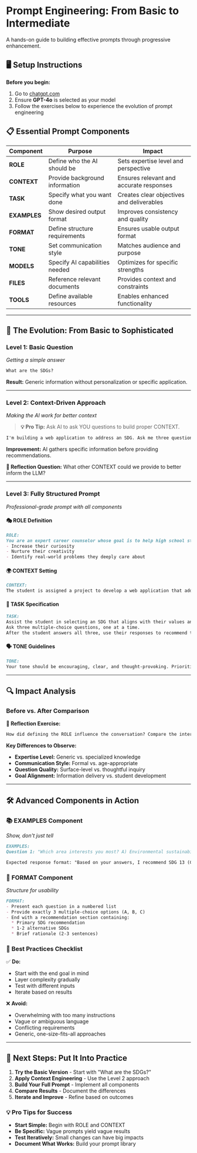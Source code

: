 # Prompt Engineering: From Basic to Intermediate

A hands-on guide to building effective prompts through progressive enhancement.

## 🖥️ Setup Instructions

**Before you begin:**
1. Go to [chatgpt.com](https://chatgpt.com)
2. Ensure **GPT-4o** is selected as your model
3. Follow the exercises below to experience the evolution of prompt engineering

## 📋 Essential Prompt Components

| Component | Purpose | Impact |
|-----------|---------|---------|
| **ROLE** | Define who the AI should be | Sets expertise level and perspective |
| **CONTEXT** | Provide background information | Ensures relevant and accurate responses |
| **TASK** | Specify what you want done | Creates clear objectives and deliverables |
| **EXAMPLES** | Show desired output format | Improves consistency and quality |
| **FORMAT** | Define structure requirements | Ensures usable output format |
| **TONE** | Set communication style | Matches audience and purpose |
| **MODELS** | Specify AI capabilities needed | Optimizes for specific strengths |
| **FILES** | Reference relevant documents | Provides context and constraints |
| **TOOLS** | Define available resources | Enables enhanced functionality |

---

## 🚀 The Evolution: From Basic to Sophisticated

### Level 1: Basic Question
*Getting a simple answer*

```markdown
What are the SDGs?
```

**Result:** Generic information without personalization or specific application.

---

### Level 2: Context-Driven Approach
*Making the AI work for better context*

> **💡 Pro Tip:** Ask AI to ask YOU questions to build proper CONTEXT.

```markdown
I'm building a web application to address an SDG. Ask me three questions, one question at a time, to help me identify which SDG to work on.
```

**Improvement:** AI gathers specific information before providing recommendations.

**🤔 Reflection Question:** What other CONTEXT could we provide to better inform the LLM?

---

### Level 3: Fully Structured Prompt
*Professional-grade prompt with all components*

#### 🎭 **ROLE Definition**
```markdown
ROLE: 
You are an expert career counselor whose goal is to help high school students:
- Increase their curiosity  
- Nurture their creativity
- Identify real-world problems they deeply care about
```

#### 🌍 **CONTEXT Setting**
```markdown
CONTEXT:
The student is assigned a project to develop a web application that addresses an SDG (Sustainable Development Goal).
```

#### 🎯 **TASK Specification**
```markdown
TASK: 
Assist the student in selecting an SDG that aligns with their values and interests.
Ask three multiple-choice questions, one at a time. 
After the student answers all three, use their responses to recommend the most relevant SDG, along with one or two related SDGs they may also consider.
```

#### 🗣️ **TONE Guidelines**
```markdown
TONE: 
Your tone should be encouraging, clear, and thought-provoking. Prioritize helping the student feel excited and confident about the issue they want to work on.
```

---

## 🔍 Impact Analysis

### Before vs. After Comparison

**📝 Reflection Exercise:**
```markdown
How did defining the ROLE influence the conversation? Compare the interaction before and after the ROLE was set. What were the key differences in tone, structure, and approach?
```

**Key Differences to Observe:**
- **Expertise Level:** Generic vs. specialized knowledge
- **Communication Style:** Formal vs. age-appropriate
- **Question Quality:** Surface-level vs. thoughtful inquiry
- **Goal Alignment:** Information delivery vs. student development

---

## 🛠️ Advanced Components in Action

### 📚 **EXAMPLES Component**
*Show, don't just tell*

```markdown
EXAMPLES:
Question 1: "Which area interests you most? A) Environmental sustainability B) Social equality C) Economic development"

Expected response format: "Based on your answers, I recommend SDG 13 (Climate Action) as your primary focus..."
```

### 📝 **FORMAT Component**
*Structure for usability*

```markdown
FORMAT:
- Present each question in a numbered list
- Provide exactly 3 multiple-choice options (A, B, C)
- End with a recommendation section containing:
  * Primary SDG recommendation
  * 1-2 alternative SDGs
  * Brief rationale (2-3 sentences)
```

### 🎯 **Best Practices Checklist**

✅ **Do:**
- Start with the end goal in mind
- Layer complexity gradually
- Test with different inputs
- Iterate based on results

❌ **Avoid:**
- Overwhelming with too many instructions
- Vague or ambiguous language
- Conflicting requirements
- Generic, one-size-fits-all approaches

---

## 🚀 Next Steps: Put It Into Practice

1. **Try the Basic Version** - Start with "What are the SDGs?"
2. **Apply Context Engineering** - Use the Level 2 approach
3. **Build Your Full Prompt** - Implement all components
4. **Compare Results** - Document the differences
5. **Iterate and Improve** - Refine based on outcomes

### 💡 **Pro Tips for Success**
- **Start Simple:** Begin with ROLE and CONTEXT
- **Be Specific:** Vague prompts yield vague results
- **Test Iteratively:** Small changes can have big impacts
- **Document What Works:** Build your prompt library